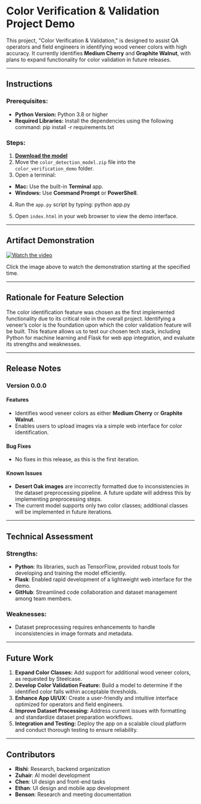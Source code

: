 # Color Verification & Validation Project Demo

This project, "Color Verification & Validation," is designed to assist QA operators and field engineers in identifying wood veneer colors with high accuracy. It currently identifies **Medium Cherry** and **Graphite Walnut**, with plans to expand functionality for color validation in future releases.

---

## Instructions

### Prerequisites:
- **Python Version:** Python 3.8 or higher
- **Required Libraries:** Install the dependencies using the following command:
	pip install -r requirements.txt


### Steps:
1. **[Download the model](https://drive.google.com/file/d/1L-xwOJkQyGt5-RdzT-VCRaANdbaJTYc1/view?usp=sharing)**
2. Move the `color_detection_model.zip` file into the `color_verification_demo` folder.
3. Open a terminal:
 - **Mac:** Use the built-in **Terminal** app.
 - **Windows:** Use **Command Prompt** or **PowerShell**.
4. Run the `app.py` script by typing:
	python app.py


5. Open `index.html` in your web browser to view the demo interface.

---

## Artifact Demonstration

[![Watch the video](https://img.youtube.com/vi/FBtAFtMBl1I/hqdefault.jpg)](https://youtu.be/FBtAFtMBl1I?feature=shared&t=85)

Click the image above to watch the demonstration starting at the specified time.

---

## Rationale for Feature Selection

The color identification feature was chosen as the first implemented functionality due to its critical role in the overall project. Identifying a veneer’s color is the foundation upon which the color validation feature will be built. This feature allows us to test our chosen tech stack, including Python for machine learning and Flask for web app integration, and evaluate its strengths and weaknesses.

---

## Release Notes

### Version 0.0.0

#### **Features**
- Identifies wood veneer colors as either **Medium Cherry** or **Graphite Walnut**.
- Enables users to upload images via a simple web interface for color identification.

#### **Bug Fixes**
- No fixes in this release, as this is the first iteration.

#### **Known Issues**
- **Desert Oak images** are incorrectly formatted due to inconsistencies in the dataset preprocessing pipeline. A future update will address this by implementing preprocessing steps.
- The current model supports only two color classes; additional classes will be implemented in future iterations.

---

## Technical Assessment

### Strengths:
- **Python**: Its libraries, such as TensorFlow, provided robust tools for developing and training the model efficiently.
- **Flask**: Enabled rapid development of a lightweight web interface for the demo.
- **GitHub**: Streamlined code collaboration and dataset management among team members.

### Weaknesses:
- Dataset preprocessing requires enhancements to handle inconsistencies in image formats and metadata.

---

## Future Work

1. **Expand Color Classes:** Add support for additional wood veneer colors, as requested by Steelcase.
2. **Develop Color Validation Feature:** Build a model to determine if the identified color falls within acceptable thresholds.
3. **Enhance App UI/UX:** Create a user-friendly and intuitive interface optimized for operators and field engineers.
4. **Improve Dataset Processing:** Address current issues with formatting and standardize dataset preparation workflows.
5. **Integration and Testing:** Deploy the app on a scalable cloud platform and conduct thorough testing to ensure reliability.

---

## Contributors

- **Rishi**: Research, backend organization  
- **Zuhair**: AI model development  
- **Chen**: UI design and front-end tasks  
- **Ethan**: UI design and mobile app development  
- **Benson**: Research and meeting documentation 

